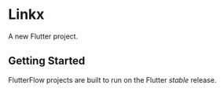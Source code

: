 # Linkx

A new Flutter project.

## Getting Started

FlutterFlow projects are built to run on the Flutter _stable_ release.
